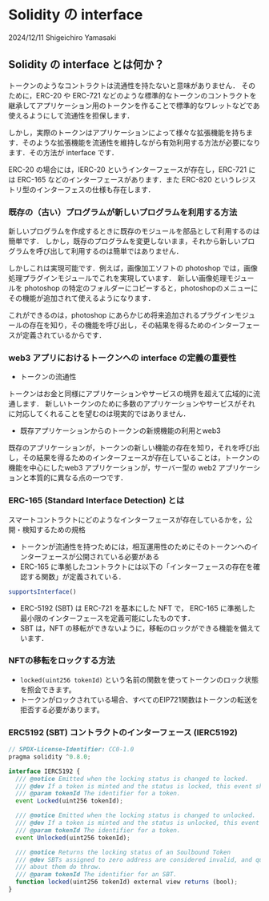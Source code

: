 # Solidity の interface

2024/12/11
Shigeichiro Yamasaki

## Solidity の interface とは何か？

トークンのようなコントラクトは流通性を持たないと意味がありません．
そのために，ERC-20 や ERC-721 などのような標準的なトークンのコントラクトを継承してアプリケーション用のトークンを作ることで標準的なワレットなどであ使えるようにして流通性を担保します．

しかし，実際のトークンはアプリケーションによって様々な拡張機能を持ちます．そのような拡張機能を流通性を維持しながら有効利用する方法が必要になります．その方法が interface です．

ERC-20 の場合には，IERC-20 というインターフェースが存在し，ERC-721 には ERC-165 などのインターフェースがあります．また ERC-820 というレジストリ型のインターフェスの仕様も存在します．

### 既存の（古い）プログラムが新しいプログラムを利用する方法

新しいプログラムを作成するときに既存のモジュールを部品として利用するのは簡単です．
しかし，既存のプログラムを変更しないまま，それから新しいプログラムを呼び出して利用するのは簡単ではありません．

しかしこれは実現可能です．例えば，画像加工ソフトの photoshop では，画像処理プラグインモジュールでこれを実現しています．
新しい画像処理モジュールを photoshop の特定のフォルダーにコピーすると，photoshopのメニューにその機能が追加されて使えるようになります．

これができるのは，photoshop にあらかじめ将来追加されるプラグインモジュールの存在を知り，その機能を呼び出し，その結果を得るためのインターフェースが定義されているからです．

### web3 アプリにおけるトークンへの interface の定義の重要性

* トークンの流通性
  
トークンはお金と同様にアプリケーションやサービスの境界を超えて広域的に流通します．
新しいトークンのために多数のアプリケーションやサービスがそれに対応してくれることを望むのは現実的ではありません．

* 既存アプリケーションからのトークンの新規機能の利用とweb3
  
既存のアプリケーションが，トークンの新しい機能の存在を知り，それを呼び出し，その結果を得るためのインターフェースが存在していることは，トークンの機能を中心にしたweb3 アプリケーションが，サーバー型の web2 アプリケーションと本質的に異なる点の一つです．

### ERC-165 (Standard Interface Detection) とは

スマートコントラクトにどのようなインターフェースが存在しているかを，公開・検知するための規格

* トークンが流通性を持つためには，相互運用性のためにそのトークンへのインターフェースが公開されている必要がある
* ERC-165 に準拠したコントラクトには以下の「インターフェースの存在を確認する関数」が定義されている．

```js
supportsInterface()
```

* ERC-5192 (SBT) は ERC-721 を基本にした NFT で， ERC-165 に準拠した最小限のインターフェースを定義可能にしたものです．
* SBT は，NFT の移転ができないように，移転のロックができる機能を備えています．

### NFTの移転をロックする方法

* `locked(uint256 tokenId)` という名前の関数を使ってトークンのロック状態を照会できます。
* トークンがロックされている場合、すべてのEIP721関数はトークンの転送を拒否する必要があります。


### ERC5192 (SBT) コントラクトのインターフェース (IERC5192)

```js
// SPDX-License-Identifier: CC0-1.0
pragma solidity ^0.8.0;

interface IERC5192 {
  /// @notice Emitted when the locking status is changed to locked.
  /// @dev If a token is minted and the status is locked, this event should be emitted.
  /// @param tokenId The identifier for a token.
  event Locked(uint256 tokenId);

  /// @notice Emitted when the locking status is changed to unlocked.
  /// @dev If a token is minted and the status is unlocked, this event should be emitted.
  /// @param tokenId The identifier for a token.
  event Unlocked(uint256 tokenId);

  /// @notice Returns the locking status of an Soulbound Token
  /// @dev SBTs assigned to zero address are considered invalid, and queries
  /// about them do throw.
  /// @param tokenId The identifier for an SBT.
  function locked(uint256 tokenId) external view returns (bool);
}
```
